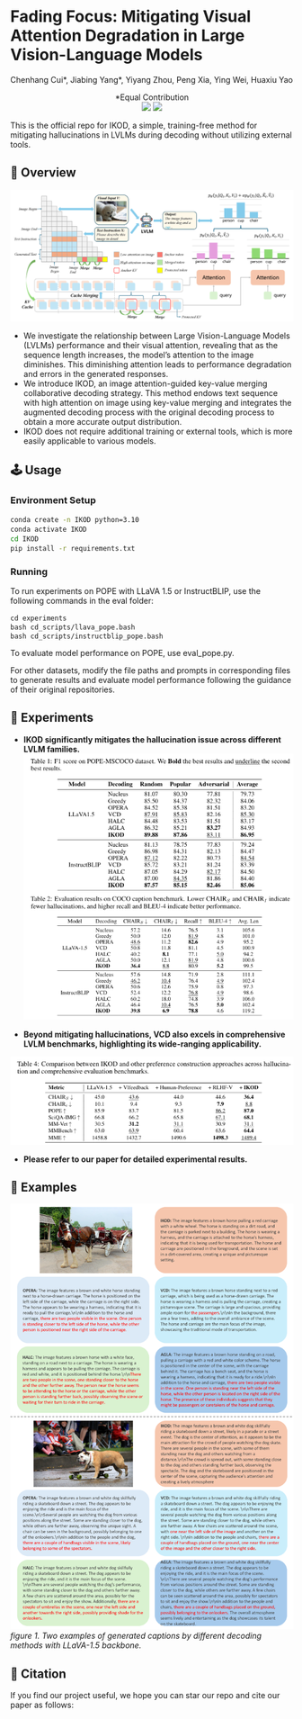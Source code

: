 # Fading Focus: Mitigating Visual Attention Degradation in Large Vision-Language Models
Chenhang Cui*, Jiabing Yang*, Yiyang Zhou, Peng Xia, Ying Wei, Huaxiu Yao
<center>
*Equal Contribution
</center>


<div align="center">
    <a href="https://arxiv.org/pdf/2402.11411.pdf"><img src="https://img.shields.io/badge/License-Apache 2.0-g.svg" ></a>
    <a href="https://twitter.com/HuaxiuYaoML/status/1760392292999831887"><img src='https://img.shields.io/badge/Paper-PDF-red'></a>
</div>


This is the official repo for IKOD, a simple, training-free method for mitigating hallucinations in LVLMs during decoding without utilizing external tools.

<!-- ## 🔥 Update
* [2024-04-05]: ⭐️⭐️⭐️ VCD is selected as Poster Highlight in CVPR 2024! (Top 11.9% in accepted papers)
* [2023-11-29]: ⭐️ Paper of VCD online. Check out [this link](https://arxiv.org/abs/2311.16922) for details.
* [2023-11-28]: 🚀 Codes released. -->

## 🎯 Overview
![VCD](figs/pipeline.png)
- We investigate the relationship between Large Vision-Language Models (LVLMs) performance and their visual attention, revealing that as the sequence length increases, the model’s attention to the image diminishes. This diminishing attention leads to performance degradation and errors in the generated responses. 
- We introduce IKOD, an image attention-guided key-value merging collaborative decoding strategy. This method endows text sequence with high attention on image using key-value merging and integrates the augmented decoding process with the original decoding process to obtain a more accurate output distribution.
- IKOD does not require additional training or external tools, which is more easily applicable to various models.


## 🕹️ Usage
### Environment Setup
```bash
conda create -n IKOD python=3.10
conda activate IKOD
cd IKOD
pip install -r requirements.txt
```

### Running

To run experiments on POPE with LLaVA 1.5 or InstructBLIP, use the following commands in the eval folder:
```
cd experiments
bash cd_scripts/llava_pope.bash
bash cd_scripts/instructblip_pope.bash
```
To evaluate model performance on POPE, use eval_pope.py.

For other datasets, modify the file paths and prompts in corresponding files to generate results and evaluate model performance following the guidance of their original repositories.

## 🏅 Experiments
- **IKOD significantly mitigates the hallucination issue across different LVLM families.**
![exp1](figs/1.png)

- **Beyond mitigating hallucinations, VCD also excels in comprehensive LVLM benchmarks, highlighting its wide-ranging applicability.**

![exp1](figs/2.png)


- **Please refer to our paper for detailed experimental results.**



## 📌 Examples
![Case1](figs/llava_case_study.png)
*figure 1. Two examples of generated captions by different decoding methods with LLaVA-1.5 backbone.*



## 📑 Citation
If you find our project useful, we hope you can star our repo and cite our paper as follows:
<!-- ```
@article{damonlpsg2023vcd,
  author = {Sicong Leng, Hang Zhang, Guanzheng Chen, Xin Li, Shijian Lu, Chunyan Miao, Lidong Bing},
  title = {Mitigating Object Hallucinations in Large Vision-Language Models through Visual Contrastive Decoding},
  year = 2023,
  journal = {arXiv preprint arXiv:2311.16922},
  url = {https://arxiv.org/abs/2311.16922}
}
``` -->

<!-- ## 📝 Related Projects
- [LLaVA 1.5](https://github.com/haotian-liu/LLaVA): Improved Baselines with Visual Instruction Tuning
- [InstructBLIP](https://github.com/salesforce/LAVIS/tree/main/projects/instructblip): Towards General-purpose Vision-Language Models with Instruction Tuning
- [AGLA](https://github.com/Lackel/AGLA/): AGLA: Mitigating Object Hallucinations in Large Vision-Language Models with Assembly of Global and Local Attention -->
